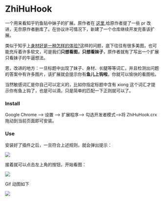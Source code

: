 # ZhiHuHook

一个用来看知乎钓鱼贴中妹子的扩展。原作者在 [这里](https://github.com/xlzd/zhfishhook/pull/3),给原作者提了一些 pr 改进，无奈原作者删库了。在协议许可情况下，新建了一个仓库继续开发完善该扩展。

类似于知乎上[身材好是一种怎样的体验?](https://www.zhihu.com/question/26037846)这样的问题，底下往往有很多美图，也可能充斥着许多软文，可是我们**只想看图，只想看妹子**，原作者就有了写出一个扩展只看妹子的牛逼想法。

恩，改进的地方：一旦标题中出现了妹子、身材、长腿等等词汇，并且检测出问题的答案中有许多图片，该扩展就会提示你有**鱼儿上钩啦**，你就可以愉快的看图啦。

当然敏感词汇是你自己可以定义的，比如你指定标题中含有 xiong 这个词汇才提示你有鱼上钩了，也是可以滴，只是简单的匹配一下正则就可以了。

### Install

Google Chrome --> 设置 --> 扩展程序--> 勾选开发者模式-->将 ZhiHuHook.crx 拖动到当前页面即可安装。

### Use

安装好了插件之后，一旦符合上述规则，就会弹出提示：

![](http://ww3.sinaimg.cn/large/006dXScfjw1f8w90fyd6cj30x70ldag9.jpg)

接着就可以点击左上角的按钮，开始看图：

![](http://ww4.sinaimg.cn/large/006dXScfjw1f8w913og25j30yn0ikdjh.jpg)

Gif 动图如下

![](http://7xrl8j.com1.z0.glb.clouddn.com/aa.gif)

